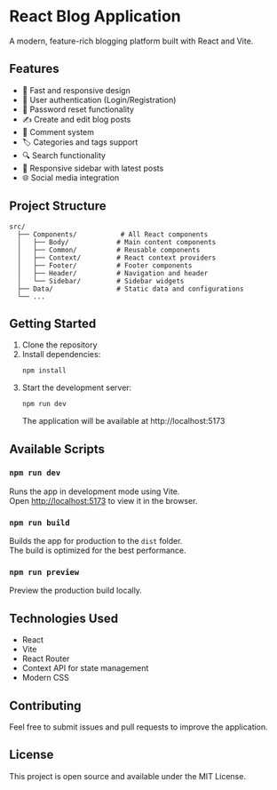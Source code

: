 # React Blog Application

A modern, feature-rich blogging platform built with React and Vite.

## Features

- 🚀 Fast and responsive design
- 👤 User authentication (Login/Registration)
- 🔑 Password reset functionality
- ✍️ Create and edit blog posts
- 💬 Comment system
- 🏷️ Categories and tags support
- 🔍 Search functionality
- 📱 Responsive sidebar with latest posts
- 🌐 Social media integration

## Project Structure

```
src/
  ├── Components/           # All React components
  │   ├── Body/            # Main content components
  │   ├── Common/          # Reusable components
  │   ├── Context/         # React context providers
  │   ├── Footer/          # Footer components
  │   ├── Header/          # Navigation and header
  │   └── Sidebar/         # Sidebar widgets
  ├── Data/                # Static data and configurations
  └── ...
```

## Getting Started

1. Clone the repository
2. Install dependencies:
   ```bash
   npm install
   ```
3. Start the development server:
   ```bash
   npm run dev
   ```
   The application will be available at http://localhost:5173

## Available Scripts

### `npm run dev`

Runs the app in development mode using Vite.\
Open [http://localhost:5173](http://localhost:5173) to view it in the browser.

### `npm run build`

Builds the app for production to the `dist` folder.\
The build is optimized for the best performance.

### `npm run preview`

Preview the production build locally.

## Technologies Used

- React
- Vite
- React Router
- Context API for state management
- Modern CSS

## Contributing

Feel free to submit issues and pull requests to improve the application.

## License

This project is open source and available under the MIT License.
